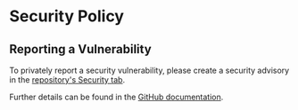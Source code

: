 # Security Policy

## Reporting a Vulnerability

To privately report a security vulnerability, please create a security advisory in the [repository's Security tab](https://github.com/skarllot/password-recall/security/advisories).

Further details can be found in the [GitHub documentation](https://docs.github.com/code-security/security-advisories/guidance-on-reporting-and-writing/privately-reporting-a-security-vulnerability).
